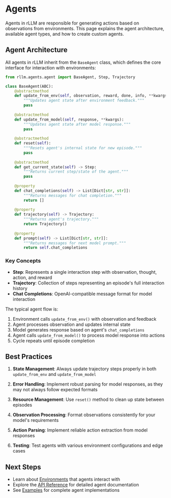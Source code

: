 # Agents

Agents in rLLM are responsible for generating actions based on observations from environments. This page explains the agent architecture, available agent types, and how to create custom agents.

## Agent Architecture

All agents in rLLM inherit from the `BaseAgent` class, which defines the core interface for interaction with environments:

```python
from rllm.agents.agent import BaseAgent, Step, Trajectory

class BaseAgent(ABC):
    @abstractmethod
    def update_from_env(self, observation, reward, done, info, **kwargs):
        """Updates agent state after environment feedback."""
        pass
        
    @abstractmethod
    def update_from_model(self, response, **kwargs):
        """Updates agent state after model response."""
        pass
        
    @abstractmethod
    def reset(self):
        """Resets agent's internal state for new episode."""
        pass
        
    @abstractmethod
    def get_current_state(self) -> Step:
        """Returns current step/state of the agent."""
        pass
    
    @property
    def chat_completions(self) -> List[Dict[str, str]]:
        """Returns messages for chat completion."""
        return []
    
    @property
    def trajectory(self) -> Trajectory:
        """Returns agent's trajectory."""
        return Trajectory()
    
    @property
    def prompt(self) -> List[Dict[str, str]]:
        """Returns messages for next model prompt."""
        return self.chat_completions
```

### Key Concepts

- **Step**: Represents a single interaction step with observation, thought, action, and reward
- **Trajectory**: Collection of steps representing an episode's full interaction history
- **Chat Completions**: OpenAI-compatible message format for model interaction

The typical agent flow is:

1. Environment calls `update_from_env()` with observation and feedback
2. Agent processes observation and updates internal state
3. Model generates response based on agent's `chat_completions`
4. Agent calls `update_from_model()` to process model response into actions
5. Cycle repeats until episode completion

## Best Practices

1. **State Management**: Always update trajectory steps properly in both `update_from_env` and `update_from_model`

2. **Error Handling**: Implement robust parsing for model responses, as they may not always follow expected formats

3. **Resource Management**: Use `reset()` method to clean up state between episodes

4. **Observation Processing**: Format observations consistently for your model's requirements

5. **Action Parsing**: Implement reliable action extraction from model responses

6. **Testing**: Test agents with various environment configurations and edge cases

## Next Steps

- Learn about [Environments](environments.md) that agents interact with
- Explore the [API Reference](../api/agents.md) for detailed agent documentation
- See [Examples](../examples/agents.md) for complete agent implementations 